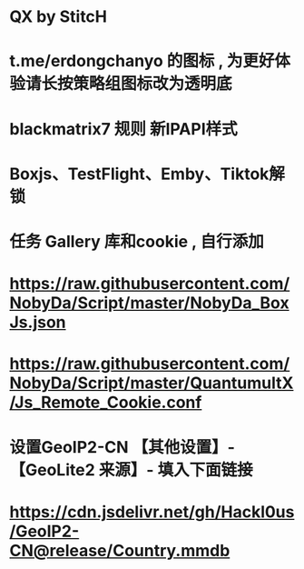 # QX by StitcH
# t.me/erdongchanyo 的图标 , 为更好体验请长按策略组图标改为透明底
# blackmatrix7 规则  新IPAPI样式
# Boxjs、TestFlight、Emby、Tiktok解锁

# 任务 Gallery 库和cookie , 自行添加
# https://raw.githubusercontent.com/NobyDa/Script/master/NobyDa_BoxJs.json
# https://raw.githubusercontent.com/NobyDa/Script/master/QuantumultX/Js_Remote_Cookie.conf

# 设置GeoIP2-CN  【其他设置】-【GeoLite2 来源】- 填入下面链接
# https://cdn.jsdelivr.net/gh/Hackl0us/GeoIP2-CN@release/Country.mmdb
